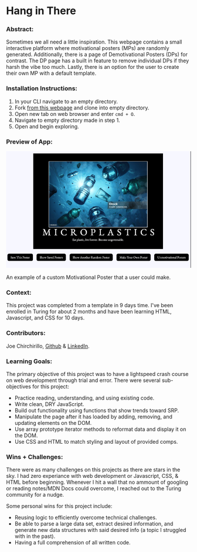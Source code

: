 # Hang in There  

### Abstract:
Sometimes we all need a little inspiration. This webpage contains a small interactive platform where motivational posters (MPs) are randomly generated. Additionally, there is a page of Demotivational Posters (DPs) for contrast. The DP page has a built in feature to remove individual DPs if they harsh the vibe too much. Lastly, there is an option for the user to create their own MP with a default template.

### Installation Instructions:
1. In your CLI navigate to an empty directory. 
2. Fork [from this webpage](https://github.com/jchirch/hang-in-there) and clone into empty directory.
3. Open new tab on web browser and enter `cmd + O`.
4. Navigate to empty directory made in step 1.
5. Open and begin exploring.

### Preview of App:

<img src="MP-screenshot.PNG">

An example of a custom Motivational Poster that a user could make.
### Context:
This project was completed from a template in 9 days time. I've been enrolled in Turing for about 2 months and have been learning HTML, Javascript, and CSS for 10 days.

### Contributors:

Joe Chirchirillo, [Github](https://github.com/jchirch) & [LinkedIn](https://www.linkedin.com/in/joechirchirillo/).

### Learning Goals:
The primary objective of this project was to have a lightspeed crash course on web development through trial and error. There were several sub- objectives for this project:

- Practice reading, understanding, and using existing code.
- Write clean, DRY JavaScript.
- Build out functionality using functions that show trends toward SRP.
- Manipulate the page after it has loaded by adding, removing, and updating elements on the DOM.
- Use array prototype iterator methods to reformat data and display it on the DOM.
- Use CSS and HTML to match styling and layout of provided comps.

### Wins + Challenges:
There were as many challenges on this projects as there are stars in the sky.
I had zero experiance with web development or Javascript, CSS, & HTML before beginning.
Whenever I hit a wall that no ammount of googling or reading notes/MDN Docs could overcome, I reached out to the Turing community for a nudge.

Some personal wins for this project include:
- Reusing logic to efficiently overcome technical challenges.
- Be able to parse a large data set, extract desired information, and generate new data structures with said desired info (a topic I struggled with in the past).
- Having a full comprehension of all written code.